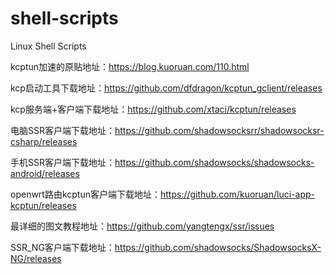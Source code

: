 # shell-scripts
Linux Shell Scripts

kcptun加速的原贴地址：https://blog.kuoruan.com/110.html

kcp启动工具下载地址：https://github.com/dfdragon/kcptun_gclient/releases

kcp服务端+客户端下载地址：https://github.com/xtaci/kcptun/releases

电脑SSR客户端下载地址：https://github.com/shadowsocksrr/shadowsocksr-csharp/releases

手机SSR客户端下载地址：https://github.com/shadowsocks/shadowsocks-android/releases

openwrt路由kcptun客户端下载地址：https://github.com/kuoruan/luci-app-kcptun/releases

最详细的图文教程地址：https://github.com/yangtengx/ssr/issues

SSR_NG客户端下载地址：https://github.com/shadowsocks/ShadowsocksX-NG/releases
